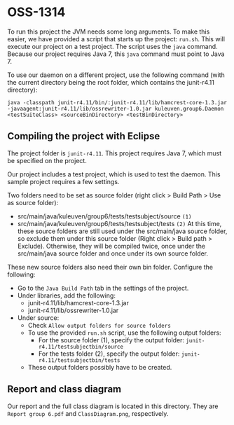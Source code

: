 OSS-1314
========

To run this project the JVM needs some long arguments.
To make this easier, we have provided a script that starts up the project: `run.sh`.
This will execute our project on a test project.
The script uses the `java` command. Because our project requires Java 7, this `java` command must point to Java 7.

To use our daemon on a different project, use the following command (with the current directory being the root folder, which contains the junit-r4.11 directory):
```
java -classpath junit-r4.11/bin/:junit-r4.11/lib/hamcrest-core-1.3.jar -javaagent:junit-r4.11/lib/ossrewriter-1.0.jar kuleuven.group6.Daemon <testSuiteClass> <sourceBinDirectory> <testBinDirectory>
```

Compiling the project with Eclipse
----------------------------------

The project folder is `junit-r4.11`. This project requires Java 7, which must be specified on the project.

Our project includes a test project, which is used to test the daemon.
This sample project requires a few settings.

Two folders need to be set as source folder (right click > Build Path > Use as source folder):
- src/main/java/kuleuven/group6/tests/testsubject/source  `(1)`
- src/main/java/kuleuven/group6/tests/testsubject/tests  `(2)`
At this time, these source folders are still used under the src/main/java source folder, so exclude them under this source folder (Right click > Build path > Exclude).
Otherwise, they will be compiled twice, once under the src/main/java source folder and once under its own source folder.

These new source folders also need their own bin folder. 
Configure the following:
- Go to the `Java Build Path` tab in the settings of the project.
- Under libraries, add the following:
  - junit-r4.11/lib/hamcrest-core-1.3.jar
  - junit-r4.11/lib/ossrewriter-1.0.jar
- Under source:
  - Check `Allow output folders for source folders`
  - To use the provided `run.sh` script, use the following output folders: 
    - For the source folder (1), specify the output folder: `junit-r4.11/testsubjectbin/source`
    - For the tests folder (2), specify the output folder: `junit-r4.11/testsubjectbin/tests`
  - These output folders possibly have to be created.
    
Report and class diagram
------------------------
Our report and the full class diagram is located in this directory. 
They are `Report group 6.pdf` and `ClassDiagram.png`, respectively.
